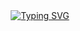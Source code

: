 <div align="center">
<a href="https://youtube.com/c/Nazedev">
    <img
        src="https://readme-typing-svg.herokuapp.com?font=ShadowsIntoLightsize=50&duration=5500&color=#a1fcd1background=FF673200&center=true&vCenter=true&lines=Hello,+I+am+IshikawaUta;Welcome+to+my+GitHub+😊"
            alt="Typing SVG"
        />
    </a>
</p>
</div>

